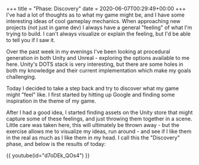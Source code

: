 +++
title = "Phase: Discovery"
date = 2020-06-07T00:29:49+00:00
+++
I've had a lot of thoughts as to what my game might be, and I have some interesting ideas of cool gameplay mechanics. When approaching new projects (not just in game dev) I always have a general "feeling" of what I'm trying to build. I can't always visualize or explain the feeling, but I'd be able to tell you if I saw it.

Over the past week in my evenings I've been looking at procedural generation in both Unity and Unreal \- exploring the options available to me here. Unity's DOTS stack is very interesting, but there are some holes in both my knowledge and their current implementation which make my goals challenging.

Today I decided to take a step back and try to discover what my game might "feel" like. I first started by hitting up Google and finding some inspiration in the theme of my game.

After I had a good idea, I started finding assets on the Unity store that might capture some of these feelings, and just throwing them together in a scene. Little care was taken here, this will ultimately be thrown away \- but the exercise allows me to visualize my ideas, run around \- and see if I like them in the real as much as I like them in my head. I call this the "Discovery" phase, and below is the results of today:

{{ youtube(id="d7oDEk\_QOs4") }}


